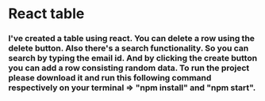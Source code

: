 # React table
### I've created a table using react. You can delete a row using the delete button. Also there's a search functionality. So you can search by typing the email id. And by clicking the create button you can add a row consisting random data. To run the project please download it and run this following command respectively on your terminal => "npm install" and "npm start".
